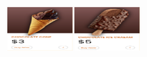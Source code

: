 <img src="./images/ScreenShot/front.png" alt="Ice Cream stick" title="Ice Cream stick" width="150" height="100">
<img src="./images/ScreenShot/back.png" alt="Ice Cream Cone" title="Ice Cream Cone" width="150" height="100">